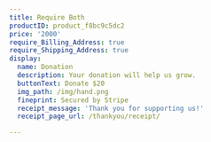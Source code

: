 ```yaml
---
title: Require Both
productID: product_f8bc9c5dc2
price: '2000'
require_Billing_Address: true
require_Shipping_Address: true
display:
  name: Donation
  description: Your donation will help us grow.
  buttonText: Donate $20
  img_path: /img/hand.png
  fineprint: Secured by Stripe
  receipt_message: 'Thank you for supporting us!'
  receipt_page_url: /thankyou/receipt/

---
```

